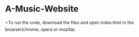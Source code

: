 # A-Music-Website

:star:To run the code, download the files and open index.html in the browser(chrome, opera or mozilla).
